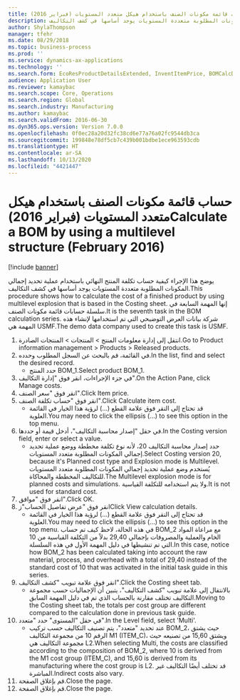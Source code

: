 ```yaml
---
title: حساب قائمة مكونات الصنف باستخدام هيكل متعدد المستويات (فبراير 2016)
description: يوضح هذا الإجراء كيفية حساب تكلفة المنتج النهائي باستخدام عملية تحديد إجمالي المكونات المطلوبة‬ متعددة المستويات يوجد أساسها في كشف التكاليف.
author: ShylaThompson
manager: tfehr
ms.date: 08/29/2018
ms.topic: business-process
ms.prod: ''
ms.service: dynamics-ax-applications
ms.technology: ''
ms.search.form: EcoResProductDetailsExtended, InventItemPrice, BOMCalcDialog, BOMCalcTrans
audience: Application User
ms.reviewer: kamaybac
ms.search.scope: Core, Operations
ms.search.region: Global
ms.search.industry: Manufacturing
ms.author: kamaybac
ms.search.validFrom: 2016-06-30
ms.dyn365.ops.version: Version 7.0.0
ms.openlocfilehash: 0f0ec28a20d32fc38cd6e77a76a02fc9544db3ca
ms.sourcegitcommit: 199848e78df5cb7c439b001bdbe1ece963593cdb
ms.translationtype: HT
ms.contentlocale: ar-SA
ms.lasthandoff: 10/13/2020
ms.locfileid: "4421447"
---
```

# <a name="calculate-a-bom-by-using-a-multilevel-structure-february-2016"></a><span data-ttu-id="0da31-103">حساب قائمة مكونات الصنف باستخدام هيكل متعدد المستويات (فبراير 2016)</span><span class="sxs-lookup"><span data-stu-id="0da31-103">Calculate a BOM by using a multilevel structure (February 2016)</span></span>

[!include [banner](../../includes/banner.md)]

<span data-ttu-id="0da31-104">يوضح هذا الإجراء كيفية حساب تكلفة المنتج النهائي باستخدام عملية تحديد إجمالي المكونات المطلوبة‬ متعددة المستويات يوجد أساسها في كشف التكاليف.</span><span class="sxs-lookup"><span data-stu-id="0da31-104">This procedure shows how to calculate the cost of a finished product by using multilevel explosion that is based in the Costing sheet.</span></span> <span data-ttu-id="0da31-105">إنها المهمة السابعة في سلسلة حسابات قائمة مكونات الصنف.</span><span class="sxs-lookup"><span data-stu-id="0da31-105">It is the seventh task in the BOM calculation series.</span></span> <span data-ttu-id="0da31-106">شركة بيانات العرض التوضيحي التي تم استخدامها لإنشاء هذه المهمة هي USMF.‬</span><span class="sxs-lookup"><span data-stu-id="0da31-106">The demo data company used to create this task is USMF.</span></span>

1. <span data-ttu-id="0da31-107">انتقل إلى إدارة معلومات المنتج > المنتجات > المنتجات الصادرة.</span><span class="sxs-lookup"><span data-stu-id="0da31-107">Go to Product information management > Products > Released products.</span></span>
2. <span data-ttu-id="0da31-108">في القائمة، قم بالبحث عن السجل المطلوب وحدده.</span><span class="sxs-lookup"><span data-stu-id="0da31-108">In the list, find and select the desired record.</span></span>
    * <span data-ttu-id="0da31-109">حدد المنتج BOM_1.</span><span class="sxs-lookup"><span data-stu-id="0da31-109">Select product BOM_1.</span></span>  
3. <span data-ttu-id="0da31-110">في جزء الإجراءات، انقر فوق "إدارة التكاليف‬".</span><span class="sxs-lookup"><span data-stu-id="0da31-110">On the Action Pane, click Manage costs.</span></span>
4. <span data-ttu-id="0da31-111">انقر فوق "سعر الصنف".</span><span class="sxs-lookup"><span data-stu-id="0da31-111">Click Item price.</span></span>
5. <span data-ttu-id="0da31-112">انقر فوق "حساب تكلفة الصنف".</span><span class="sxs-lookup"><span data-stu-id="0da31-112">Click Calculate item cost.</span></span>
    * <span data-ttu-id="0da31-113">قد تحتاج إلى النقر فوق علامة القطع (...) لرؤية هذا الخيار في القائمة العلوية.</span><span class="sxs-lookup"><span data-stu-id="0da31-113">You may need to click the ellipsis (...) to see this option in the top menu.</span></span>  
6. <span data-ttu-id="0da31-114">في حقل "‏‫إصدار محاسبة التكاليف‬"، أدخل قيمة أو حددها.</span><span class="sxs-lookup"><span data-stu-id="0da31-114">In the Costing version field, enter or select a value.</span></span>
    * <span data-ttu-id="0da31-115">حدد إصدار محاسبة التكاليف 20، لأنه نوع تكلفة مخططة ووضع عملية تحديد إجمالي المكونات المطلوبة‬ متعدد المستويات.</span><span class="sxs-lookup"><span data-stu-id="0da31-115">Select Costing version 20, because it's Planned cost type and Explosion mode is Multilevel.</span></span>   <span data-ttu-id="0da31-116">يُستخدم وضع عملية تحديد إجمالي المكونات المطلوبة‬ متعدد المستويات للتكاليف المخططة والمحاكاة.</span><span class="sxs-lookup"><span data-stu-id="0da31-116">The Multilevel explosion mode is for planned costs and simulations.</span></span> <span data-ttu-id="0da31-117">ولا يتم استخدامه للتكلفة القياسية.</span><span class="sxs-lookup"><span data-stu-id="0da31-117">It is not used for standard cost.</span></span>  
7. <span data-ttu-id="0da31-118">انقر فوق "موافق".</span><span class="sxs-lookup"><span data-stu-id="0da31-118">Click OK.</span></span>
8. <span data-ttu-id="0da31-119">انقر فوق "عرض تفاصيل الحساب"ز</span><span class="sxs-lookup"><span data-stu-id="0da31-119">Click View calculation details.</span></span>
    * <span data-ttu-id="0da31-120">قد تحتاج إلى النقر فوق علامة القطع (...) لرؤية هذا الخيار في القائمة العلوية.</span><span class="sxs-lookup"><span data-stu-id="0da31-120">You may need to click the ellipsis (...) to see this option in the top menu.</span></span>  <span data-ttu-id="0da31-121">في هذه الحالة، لاحظ كيف تم حساب BOM_2 مع مراعاة المواد الخام والعملية والمصروفات بإجمالي 29,40 بدلاً من التكلفة القياسية من 10 التي تم تنشيطها في دليل المهمة الأول في هذه السلسلة.</span><span class="sxs-lookup"><span data-stu-id="0da31-121">In this case, notice how BOM_2 has been calculated taking into account the raw material, process, and overhead with a total of 29,40 instead of the standard cost of 10 that was activated in the initial task guide in this series.</span></span>  
9. <span data-ttu-id="0da31-122">انقر فوق علامة تبويب "كشف التكاليف".</span><span class="sxs-lookup"><span data-stu-id="0da31-122">Click the Costing sheet tab.</span></span>
    * <span data-ttu-id="0da31-123">بالانتقال إلى علامة تبويب "كشف التكاليف"، يتبين أن الإجماليات حسب مجموعة التكاليف تختلف مقارنة بالحساب الذي تم في دليل المهمة السابق.</span><span class="sxs-lookup"><span data-stu-id="0da31-123">Moving to the Costing sheet tab, the totals per cost group are different compared to the calculation done in previous task guide.</span></span>  
10. <span data-ttu-id="0da31-124">في حقل "المستوى" حدد "متعدد".</span><span class="sxs-lookup"><span data-stu-id="0da31-124">In the Level field, select 'Multi'.</span></span>
    * <span data-ttu-id="0da31-125">عند تحديد "متعدد"، يتم تصنيف التكاليف حسب تركيب BOM_2، حيث يشتق الرقم 10 من مجموعة التكاليف M1 (ITEM_C)، ويشتق 15,60 من تصنيعه حيث مجموعة التكاليف هي L2.</span><span class="sxs-lookup"><span data-stu-id="0da31-125">When selecting Multi, the costs are classified according to the composition of BOM_2, where 10 is derived from the M1 cost group (ITEM_C), and 15,60 is derived from its manufacturing where the cost group is L2.</span></span> <span data-ttu-id="0da31-126">قد تختلف أيضًا التكاليف غير المباشرة.</span><span class="sxs-lookup"><span data-stu-id="0da31-126">Indirect costs also vary.</span></span>  
11. <span data-ttu-id="0da31-127">قم بإغلاق الصفحة.</span><span class="sxs-lookup"><span data-stu-id="0da31-127">Close the page.</span></span>
12. <span data-ttu-id="0da31-128">قم بإغلاق الصفحة.</span><span class="sxs-lookup"><span data-stu-id="0da31-128">Close the page.</span></span>

